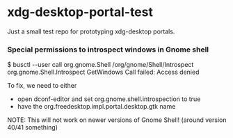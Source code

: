 xdg-desktop-portal-test
=======================

Just a small test repo for prototyping xdg-desktop portals.

### Special permissions to introspect windows in Gnome shell

$ busctl --user call org.gnome.Shell /org/gnome/Shell/Introspect org.gnome.Shell.Introspect GetWindows
Call failed: Access denied

To fix, we need to either
- open dconf-editor and set org.gnome.shell.introspection to true
- have the org.freedesktop.impl.portal.desktop.gtk name

NOTE: This will not work on newer versions of Gnome Shell! (around version 40/41 something)
